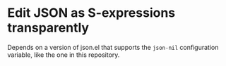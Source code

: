 Edit JSON as S-expressions transparently
========================================

Depends on a version of json.el that supports the `json-nil`
configuration variable, like the one in this repository.
